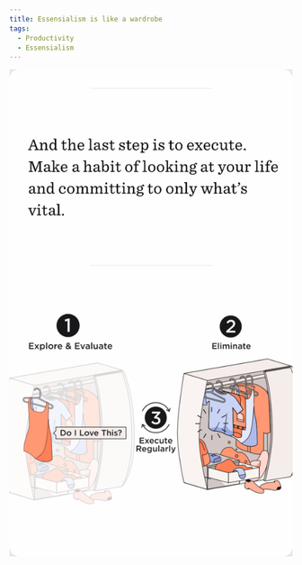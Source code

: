 ```yaml
---
title: Essensialism is like a wardrobe
tags: 
  - Productivity
  - Essensialism
---
```

![Image](IMGgfasfg.png)
